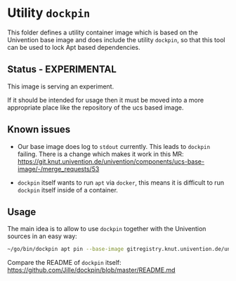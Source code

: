 # Utility `dockpin`

This folder defines a utility container image which is based on the Univention
base image and does include the utility `dockpin`, so that this tool can be used
to lock Apt based dependencies.


## Status - EXPERIMENTAL

This image is serving an experiment.

If it should be intended for usage then it must be moved into a more appropriate
place like the repository of the ucs based image.


## Known issues

* Our base image does log to `stdout` currently. This leads to `dockpin` failing.
  There is a change which makes it work in this MR:
  <https://git.knut.univention.de/univention/components/ucs-base-image/-/merge_requests/53>

* `dockpin` itself wants to run `apt` via `docker`, this means it is difficult
  to run `dockpin` itself inside of a container.


## Usage

The main idea is to allow to use `dockpin` together with the Univention sources
in an easy way:

```sh
~/go/bin/dockpin apt pin --base-image gitregistry.knut.univention.de/univention/components/ucs-base-image/ucs-base-506
```

Compare the README of `dockpin` itself:
<https://github.com/Jille/dockpin/blob/master/README.md>
